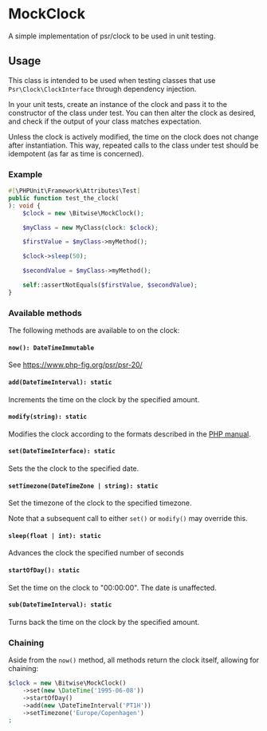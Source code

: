 # MockClock
A simple implementation of psr/clock to be used in unit testing.

## Usage
This class is intended to be used when testing classes that use `Psr\Clock\ClockInterface` through dependency injection.

In your unit tests, create an instance of the clock and pass it to the constructor of the class under test. You can then alter the clock as desired,
and check if the output of your class matches expectation.

Unless the clock is actively modified, the time on the clock does not change after instantiation. This way, repeated calls to the class under test should be idempotent (as far as time is concerned).

### Example
```php
#[\PHPUnit\Framework\Attributes\Test]
public function test_the_clock(
): void {
    $clock = new \Bitwise\MockClock();

    $myClass = new MyClass(clock: $clock);

    $firstValue = $myClass->myMethod();

    $clock->sleep(50);

    $secondValue = $myClass->myMethod();

    self::assertNotEquals($firstValue, $secondValue);
}
```

### Available methods
The following methods are available to on the clock:

#### `now(): DateTimeImmutable`
See https://www.php-fig.org/psr/psr-20/

#### `add(DateTimeInterval): static`
Increments the time on the clock by the specified amount.

#### `modify(string): static`
Modifies the clock according to the formats described in the [PHP manual](https://www.php.net/manual/en/datetime.formats.php).

#### `set(DateTimeInterface): static`
Sets the the clock to the specified date.

#### `setTimezone(DateTimeZone | string): static`
Set the timezone of the clock to the specified timezone.

Note that a subsequent call to either `set()` or `modify()` may override this.

#### `sleep(float | int): static`
Advances the clock the specified number of seconds

#### `startOfDay(): static`
Set the time on the clock to "00:00:00". The date is unaffected.

#### `sub(DateTimeInterval): static`
Turns back the time on the clock by the specified amount.

### Chaining
Aside from the `now()` method, all methods return the clock itself, allowing for chaining:
```php
$clock = new \Bitwise\MockClock()
    ->set(new \DateTime('1995-06-08'))
    ->startOfDay()
    ->add(new \DateTimeInterval('PT1H'))
    ->setTimezone('Europe/Copenhagen')
;
```
